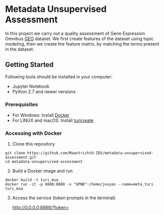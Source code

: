 # Metadata Unsupervised Assessment
In this project we carry out a quality assessment of Gene Expression Omnibus [GEO](https://www.ncbi.nlm.nih.gov/geo/) dataset. We first create features of the dataset using topic modeling, then we create the feature matrix, by matching the terms present in the dataset.

## Getting Started

Following tools should be installed in your computer: 
- Jupyter Notebook
- Python 2.7 and newer versions

### Prerequisites

- For Windows: Install [Docker](https://www.docker.com/)
- For LINUX and macOS: Install [turicreate](https://github.com/apple/turicreate/blob/master/README.md)

### Accessing with Docker

1. Clone this repository
```shell
git clone https://github.com/MaastrichtU-IDS/metadata-unsupervised-assessment.git
cd metadata-unsupervised-assessment

```
2. Build a Docker image and run
```shell
docker build -t turi_mua .
docker run -it -p 8888:8888 -v "$PWD":/home/jovyan --name=meta_turi turi_mua

```
3. Access the service (token prompts in the terminal)

    http://0.0.0.0:8888/?token=<SOME-RANDOM-TOKEN-SHOWED-IN-CONSOLE>

